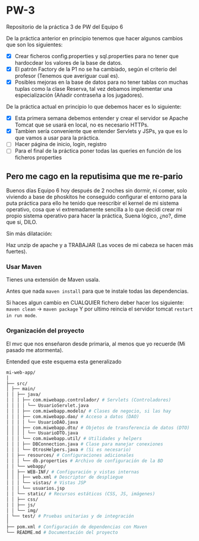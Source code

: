 # PW-3

Repositorio de la práctica 3 de PW del Equipo 6

De la práctica anterior en principio tenemos que hacer algunos cambios que son los siguientes:

- [x] Crear ficheros config.properties y sql.properties para no tener que hardocdear los valores de la base de datos.
- [x] El patrón Factory de la P1 no se ha cambiado, según el criterio del profesor (Tenemos que averiguar cual es).
- [x] Posibles mejoras en la base de datos para no tener tablas con muchas tuplas como la clase Reserva, tal vez debamos implementar una especialización (Añadir contraseña a los jugadores).

De la práctica actual en principio lo que debemos hacer es lo siguiente:

- [x] Esta primera semana debemos entender y crear el servidor se Apache Tomcat que se usará en local, no es necesario HTTPs.
- [x] Tambien sería conveniente que entender Servlets y JSPs, ya que es lo que vamos a usar para la práctica.
- [ ] Hacer página de inicio, login, registro
- [ ] Para el final de la práctica poner todas las queries en función de los ficheros properties

## Pero me cago en la reputisima que me re-pario

Buenos días Equipo 6 hoy después de 2 noches sin dormir, ni comer, solo viviendo a base de phoskitos he conseguido configurar
el entorno para la puta práctica para ello he tenido que reescribir el kernel de mi sistema operativo, cosa que vi extremadamente sencilla a lo que
decidi crear mi propio sistema operativo para hacer la práctica, Suena lógico, ¿no?, dime que si, DILO.

Sin más dilatación:

Haz unzip de apache y a TRABAJAR (Las voces de mi cabeza se hacen más fuertes).

### Usar Maven

Tienes una extensión de Maven usala.

Antes que nada `maven install` para que te instale todas las dependencias.

Si haces algun cambio en CUALQUIER fichero deber hacer los siguiente: `maven clean` -> `maven package`
Y por ultimo reincia el servidor tomcat `restart in run mode`.

### Organización del proyecto

El mvc que nos enseñaron desde primaria, al menos que yo recuerde (Mi pasado me atormenta).

Entended que este esquema esta generalizado

```bash
mi-web-app/
│
├── src/
│ ├── main/
│ │ ├── java/
│ │ │ ├── com.miwebapp.controlador/ # Servlets (Controladores)
│ │ │ │ └── UsuarioServlet.java
│ │ │ ├── com.miwebapp.modelo/ # Clases de negocio, si las hay
│ │ │ ├── com.miwebapp.dao/ # Acceso a datos (DAO)
│ │ │ │ └── UsuarioDAO.java
│ │ │ ├── com.miwebapp.dto/ # Objetos de transferencia de datos (DTO)
│ │ │ │ └── UsuarioDTO.java
│ │ │ └── com.miwebapp.util/ # Utilidades y helpers
│ │ │ ├── DBConnection.java # Clase para manejar conexiones
│ │ │ └── OtrosHelpers.java # (Si es necesario)
│ │ ├── resources/ # Configuraciones adicionales
│ │ │ └── db.properties # Archivo de configuración de la BD
│ │ └── webapp/
│ │ ├── WEB-INF/ # Configuración y vistas internas
│ │ │ ├── web.xml # Descriptor de despliegue
│ │ │ └── vistas/ # Vistas JSP
│ │ │ └── usuarios.jsp
│ │ └── static/ # Recursos estáticos (CSS, JS, imágenes)
│ │ ├── css/
│ │ ├── js/
│ │ └── img/
│ └── test/ # Pruebas unitarias y de integración
│
├── pom.xml # Configuración de dependencias con Maven
└── README.md # Documentación del proyecto
```
